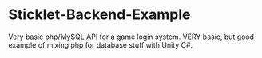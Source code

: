 # Sticklet-Backend-Example
Very basic php/MySQL API for a game login system.  VERY basic, but good example of mixing php for database stuff with Unity C#.
